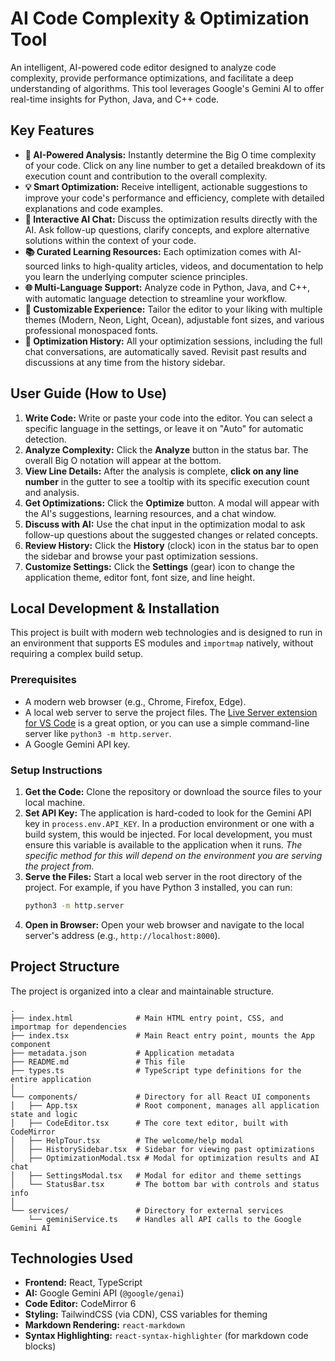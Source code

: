 # AI Code Complexity & Optimization Tool

An intelligent, AI-powered code editor designed to analyze code complexity, provide performance optimizations, and facilitate a deep understanding of algorithms. This tool leverages Google's Gemini AI to offer real-time insights for Python, Java, and C++ code.

## Key Features

- **🤖 AI-Powered Analysis:** Instantly determine the Big O time complexity of your code. Click on any line number to get a detailed breakdown of its execution count and contribution to the overall complexity.
- **💡 Smart Optimization:** Receive intelligent, actionable suggestions to improve your code's performance and efficiency, complete with detailed explanations and code examples.
- **💬 Interactive AI Chat:** Discuss the optimization results directly with the AI. Ask follow-up questions, clarify concepts, and explore alternative solutions within the context of your code.
- **📚 Curated Learning Resources:** Each optimization comes with AI-sourced links to high-quality articles, videos, and documentation to help you learn the underlying computer science principles.
- **🌐 Multi-Language Support:** Analyze code in Python, Java, and C++, with automatic language detection to streamline your workflow.
- **🎨 Customizable Experience:** Tailor the editor to your liking with multiple themes (Modern, Neon, Light, Ocean), adjustable font sizes, and various professional monospaced fonts.
- **📖 Optimization History:** All your optimization sessions, including the full chat conversations, are automatically saved. Revisit past results and discussions at any time from the history sidebar.

## User Guide (How to Use)

1.  **Write Code:** Write or paste your code into the editor. You can select a specific language in the settings, or leave it on "Auto" for automatic detection.
2.  **Analyze Complexity:** Click the **Analyze** button in the status bar. The overall Big O notation will appear at the bottom.
3.  **View Line Details:** After the analysis is complete, **click on any line number** in the gutter to see a tooltip with its specific execution count and analysis.
4.  **Get Optimizations:** Click the **Optimize** button. A modal will appear with the AI's suggestions, learning resources, and a chat window.
5.  **Discuss with AI:** Use the chat input in the optimization modal to ask follow-up questions about the suggested changes or related concepts.
6.  **Review History:** Click the **History** (clock) icon in the status bar to open the sidebar and browse your past optimization sessions.
7.  **Customize Settings:** Click the **Settings** (gear) icon to change the application theme, editor font, font size, and line height.

## Local Development & Installation

This project is built with modern web technologies and is designed to run in an environment that supports ES modules and `importmap` natively, without requiring a complex build setup.

### Prerequisites

-   A modern web browser (e.g., Chrome, Firefox, Edge).
-   A local web server to serve the project files. The [Live Server extension for VS Code](https://marketplace.visualstudio.com/items?itemName=ritwickdey.LiveServer) is a great option, or you can use a simple command-line server like `python3 -m http.server`.
-   A Google Gemini API key.

### Setup Instructions

1.  **Get the Code:** Clone the repository or download the source files to your local machine.
2.  **Set API Key:** The application is hard-coded to look for the Gemini API key in `process.env.API_KEY`. In a production environment or one with a build system, this would be injected. For local development, you must ensure this variable is available to the application when it runs. *The specific method for this will depend on the environment you are serving the project from.*
3.  **Serve the Files:** Start a local web server in the root directory of the project. For example, if you have Python 3 installed, you can run:
    ```bash
    python3 -m http.server
    ```
4.  **Open in Browser:** Open your web browser and navigate to the local server's address (e.g., `http://localhost:8000`).

## Project Structure

The project is organized into a clear and maintainable structure.

```
.
├── index.html              # Main HTML entry point, CSS, and importmap for dependencies
├── index.tsx               # Main React entry point, mounts the App component
├── metadata.json           # Application metadata
├── README.md               # This file
├── types.ts                # TypeScript type definitions for the entire application
│
└── components/             # Directory for all React UI components
│   ├── App.tsx             # Root component, manages all application state and logic
│   ├── CodeEditor.tsx      # The core text editor, built with CodeMirror
│   ├── HelpTour.tsx        # The welcome/help modal
│   ├── HistorySidebar.tsx  # Sidebar for viewing past optimizations
│   ├── OptimizationModal.tsx # Modal for optimization results and AI chat
│   ├── SettingsModal.tsx   # Modal for editor and theme settings
│   └── StatusBar.tsx       # The bottom bar with controls and status info
│
└── services/               # Directory for external services
    └── geminiService.ts    # Handles all API calls to the Google Gemini AI
```

## Technologies Used

-   **Frontend:** React, TypeScript
-   **AI:** Google Gemini API (`@google/genai`)
-   **Code Editor:** CodeMirror 6
-   **Styling:** TailwindCSS (via CDN), CSS variables for theming
-   **Markdown Rendering:** `react-markdown`
-   **Syntax Highlighting:** `react-syntax-highlighter` (for markdown code blocks)
```
